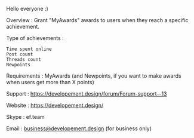 Hello everyone :)

Overview : Grant "MyAwards" awards to users when they reach a specific achievement.

Type of achievements :

    Time spent online
    Post count
    Threads count
    Newpoints

Requirements : MyAwards (and Newpoints, if you want to make awards when users get more than X points)

Support : https://developement.design/forum/Forum-support--13

Website : https://developement.design/

Skype : ef.team

Email : business@developement.design (for business only)
